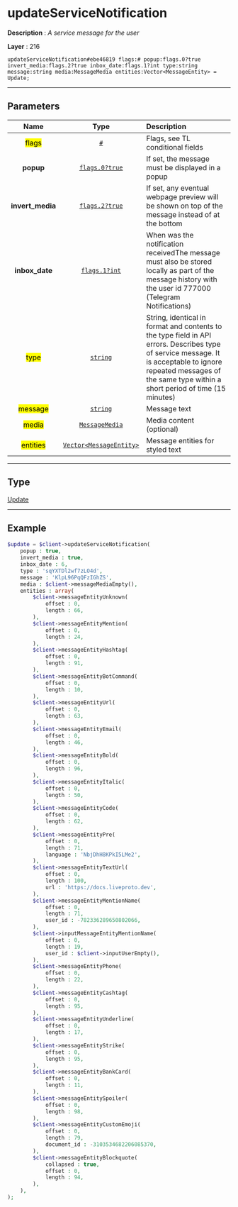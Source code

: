 # updateServiceNotification

**Description** : *A service message for the user*

**Layer** : 216

```tl
updateServiceNotification#ebe46819 flags:# popup:flags.0?true invert_media:flags.2?true inbox_date:flags.1?int type:string message:string media:MessageMedia entities:Vector<MessageEntity> = Update;
```

---

## Parameters

| Name | Type | Description |
| :---: | :---: | :--- |
| <mark>flags</mark> | [`#`](type/#) | Flags, see TL conditional fields |
| **popup** | [`flags.0?true`](type/true) | If set, the message must be displayed in a popup |
| **invert_media** | [`flags.2?true`](type/true) | If set, any eventual webpage preview will be shown on top of the message instead of at the bottom |
| **inbox_date** | [`flags.1?int`](type/int) | When was the notification receivedThe message must also be stored locally as part of the message history with the user id 777000 (Telegram Notifications) |
| <mark>type</mark> | [`string`](type/string) | String, identical in format and contents to the type field in API errors. Describes type of service message. It is acceptable to ignore repeated messages of the same type within a short period of time (15 minutes) |
| <mark>message</mark> | [`string`](type/string) | Message text |
| <mark>media</mark> | [`MessageMedia`](type/MessageMedia) | Media content (optional) |
| <mark>entities</mark> | [`Vector<MessageEntity>`](type/MessageEntity) | Message entities for styled text |

---

## Type

[Update](type/Update)

---

## Example

```php
$update = $client->updateServiceNotification(
	popup : true,
	invert_media : true,
	inbox_date : 6,
	type : 'sqYXTDl2wf7zLO4d',
	message : 'KlpL96PqQFzIGhZS',
	media : $client->messageMediaEmpty(),
	entities : array(
		$client->messageEntityUnknown(
			offset : 0,
			length : 66,
		),
		$client->messageEntityMention(
			offset : 0,
			length : 24,
		),
		$client->messageEntityHashtag(
			offset : 0,
			length : 91,
		),
		$client->messageEntityBotCommand(
			offset : 0,
			length : 10,
		),
		$client->messageEntityUrl(
			offset : 0,
			length : 63,
		),
		$client->messageEntityEmail(
			offset : 0,
			length : 46,
		),
		$client->messageEntityBold(
			offset : 0,
			length : 96,
		),
		$client->messageEntityItalic(
			offset : 0,
			length : 50,
		),
		$client->messageEntityCode(
			offset : 0,
			length : 62,
		),
		$client->messageEntityPre(
			offset : 0,
			length : 71,
			language : 'NbjDhH8KPkI5LMe2',
		),
		$client->messageEntityTextUrl(
			offset : 0,
			length : 100,
			url : 'https://docs.liveproto.dev',
		),
		$client->messageEntityMentionName(
			offset : 0,
			length : 71,
			user_id : -782336289650802066,
		),
		$client->inputMessageEntityMentionName(
			offset : 0,
			length : 19,
			user_id : $client->inputUserEmpty(),
		),
		$client->messageEntityPhone(
			offset : 0,
			length : 22,
		),
		$client->messageEntityCashtag(
			offset : 0,
			length : 95,
		),
		$client->messageEntityUnderline(
			offset : 0,
			length : 17,
		),
		$client->messageEntityStrike(
			offset : 0,
			length : 95,
		),
		$client->messageEntityBankCard(
			offset : 0,
			length : 11,
		),
		$client->messageEntitySpoiler(
			offset : 0,
			length : 98,
		),
		$client->messageEntityCustomEmoji(
			offset : 0,
			length : 79,
			document_id : -3103534682206085370,
		),
		$client->messageEntityBlockquote(
			collapsed : true,
			offset : 0,
			length : 94,
		),
	),
);
```